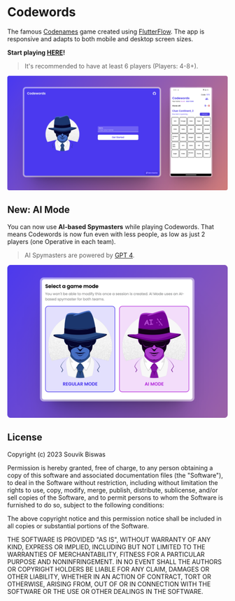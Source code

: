 # Codewords

The famous [Codenames](https://en.wikipedia.org/wiki/Codenames_(board_game)) game created using [FlutterFlow](https://flutterflow.io/). The app is responsive and adapts to both mobile and desktop screen sizes.

**Start playing [HERE](https://codewords.flutterflow.app)!** 

> It's recommended to have at least 6 players (Players: 4-8+).

![Codewords screens](screenshots/codewords_screens_new.png)

## New: AI Mode

You can now use **AI-based Spymasters** while playing Codewords. That means Codewords is now fun even with less people, as low as just 2 players (one Operative in each team).

> AI Spymasters are powered by [GPT 4](https://openai.com/product/gpt-4).

![Codewords AI Spymaster](screenshots/codewords_ai_mode.png)

## License

Copyright (c) 2023 Souvik Biswas

Permission is hereby granted, free of charge, to any person obtaining a copy
of this software and associated documentation files (the "Software"), to deal
in the Software without restriction, including without limitation the rights
to use, copy, modify, merge, publish, distribute, sublicense, and/or sell
copies of the Software, and to permit persons to whom the Software is
furnished to do so, subject to the following conditions:

The above copyright notice and this permission notice shall be included in all
copies or substantial portions of the Software.

THE SOFTWARE IS PROVIDED "AS IS", WITHOUT WARRANTY OF ANY KIND, EXPRESS OR
IMPLIED, INCLUDING BUT NOT LIMITED TO THE WARRANTIES OF MERCHANTABILITY,
FITNESS FOR A PARTICULAR PURPOSE AND NONINFRINGEMENT. IN NO EVENT SHALL THE
AUTHORS OR COPYRIGHT HOLDERS BE LIABLE FOR ANY CLAIM, DAMAGES OR OTHER
LIABILITY, WHETHER IN AN ACTION OF CONTRACT, TORT OR OTHERWISE, ARISING FROM,
OUT OF OR IN CONNECTION WITH THE SOFTWARE OR THE USE OR OTHER DEALINGS IN THE
SOFTWARE.

